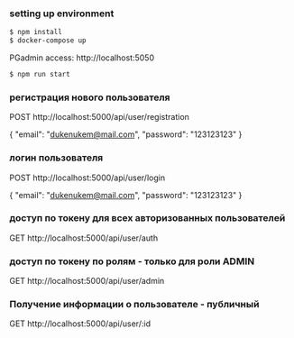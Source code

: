 

### setting up environment
```bash
$ npm install
$ docker-compose up
```
PGadmin access:
http://localhost:5050

```bash
$ npm run start
``` 
### регистрация нового пользователя
POST http://localhost:5000/api/user/registration 

{
    "email": "dukenukem@mail.com",
    "password": "123123123" 
}

### логин пользователя
POST http://localhost:5000/api/user/login 

{
    "email": "dukenukem@mail.com",
    "password": "123123123" 
} 

### доступ по токену для всех авторизованных пользователей
GET http://localhost:5000/api/user/auth  

### доступ по токену по ролям - только для роли ADMIN
GET http://localhost:5000/api/user/admin 

### Получение информации о пользователе - публичный
GET http://localhost:5000/api/user/:id